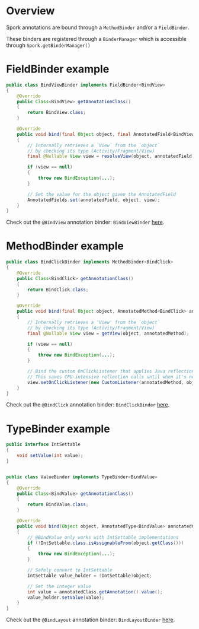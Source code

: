 # Overview

Spork annotations are bound through a `MethodBinder` and/or a `FieldBinder`.

These binders are registered through a `BinderManager` which is accessible through `Spork.getBinderManager()`

# FieldBinder example

```java
public class BindViewBinder implements FieldBinder<BindView>
{
	@Override
	public Class<BindView> getAnnotationClass()
	{
		return BindView.class;
	}

	@Override
	public void bind(final Object object, final AnnotatedField<BindView> annotatedField)
	{
		// Internally retrieves a `View` from the `object`
		// by checking its type (Activity/Fragment/View)
		final @Nullable View view = resolveView(object, annotatedField);

		if (view == null)
		{
			throw new BindException(...);
		}

		// Set the value for the object given the AnnotatedField
		AnnotatedFields.set(annotatedField, object, view);
	}
}
```

Check out the `@BindView` annotation binder: `BindViewBinder` [here](https://github.com/SporkLibrary/Spork-Android/blob/master/src/main/java/io/github/sporklibrary/binders/BindViewBinder.java).

# MethodBinder example

```java
public class BindClickBinder implements MethodBinder<BindClick>
{
	@Override
	public Class<BindClick> getAnnotationClass()
	{
		return BindClick.class;
	}

	@Override
	public void bind(final Object object, AnnotatedMethod<BindClick> annotatedMethod)
	{
		// Internally retrieves a 'View' from the `object`
		// by checking its type (Activity/Fragment/View)
		final @Nullable View view = getView(object, annotatedMethod);

		if (view == null)
		{
			throw new BindException(...);
		}

		// Bind the custom OnClickListener that applies Java reflection
		// This saves CPU-intensive reflection calls until when it's necessary
		view.setOnClickListener(new CustomListener(annotatedMethod, object));
	}
}
```

Check out the `@BindClick` annotation binder: `BindClickBinder` [here](https://github.com/SporkLibrary/Spork-Android/blob/master/src/main/java/io/github/sporklibrary/binders/BindClickBinder.java).

# TypeBinder example

```java
public interface IntSettable
{
	void setValue(int value);
}


public class ValueBinder implements TypeBinder<BindValue>
{
	@Override
	public Class<BindValue> getAnnotationClass()
	{
		return BindValue.class;
	}

	@Override
	public void bind(Object object, AnnotatedType<BindValue> annotatedClass)
	{
		// @BindValue only works with IntSettable implementations
		if (!IntSettable.class.isAssignableFrom(object.getClass()))
		{
			throw new BindException(...);
		}

		// Safely convert to IntSettable
		IntSettable value_holder = (IntSettable)object;

		// Set the integer value
		int value = annotatedClass.getAnnotation().value();
		value_holder.setValue(value);
	}
}

```

Check out the `@BindLayout` annotation binder: `BindLayoutBinder` [here](https://github.com/SporkLibrary/Spork-Android/blob/master/src/main/java/io/github/sporklibrary/binders/BindLayoutBinder.java).
